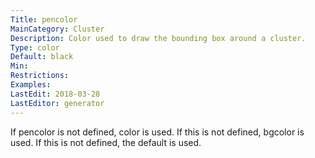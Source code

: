 ```yaml
---
Title: pencolor
MainCategory: Cluster
Description: Color used to draw the bounding box around a cluster.
Type: color
Default: black
Min: 
Restrictions: 
Examples: 
LastEdit: 2018-03-28
LastEditor: generator
---
```


If pencolor is not defined, color is used. If this is not defined, bgcolor is used. If this is not defined, the default is used.
